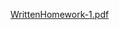 
[WrittenHomework-1.pdf](https://github.com/Saibewar/Best-Factors-in-Predicting-Alcohol-Abuse-in-Teenagers-Using-Tree-based-Models-/files/11358253/WrittenHomework-1.pdf)
